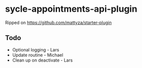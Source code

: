 # sycle-appointments-api-plugin

Ripped on https://github.com/mattyza/starter-plugin

## Todo

* Optional logging - Lars
* Update routine - Michael
* Clean up on deactivate - Lars